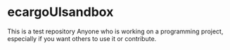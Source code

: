 # ecargoUIsandbox
This is a test repository
Anyone who is working on a programming project, especially if you want others to use it or contribute.

